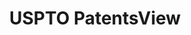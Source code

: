 ---
bigquery: https://console.cloud.google.com/bigquery?p=patents-public-data&d=patentsview&page=dataset
citation: Attribution should be given to PatentsView for use, distribution, or derivative
  works.
code: https://github.com/CSSIP-AIR/PatentsView-Code-Snippets/
contributors: USPTO
cost: None
description: 'PatentsView includes US patent data including raw data (summaries, applications,
  pregrant applications), disambugations of inventors and assignees, and inventor
  gender estimates.  Also foreign priority data, # of figures and sheets, and government
  interest statements.'
documentation: https://patentsview.org/query/builder-faqs
last_edit: 04/07/2022, 20:59:56
location: https://patentsview.org/
maintained_by: USPTO
record_creation_timestamp: 12/2/2020 17:20:46
schema_fields:
- disamb_inventor_id_20200331
- status
- disamb_inventor_id_20191231
- sequence
- subclass_id
- num_figures
- sector_title
- organization_id
- f102_date
- exemplary
- country
- latitude
- rel_id
- name
- disamb_inventor_id_20201229
- dependent
- disamb_assignee_id_20200929
- category_id
- num
- id
- disamb_inventor_id_20191008
- state
- term_extension
- attribution_status
- longitude
- fname
- application_id
- main_group
- rawlocation_id
- latin_name
- withdrawn
- f371_date
- term_disclaimer
- disamb_assignee_id_20190312
- lname
- level_one
- lapse_of_patent
- disclaimer_date
- rule_47
- ipc_version_indicator
- latlong
- level_two
- doctype
- location_id
- reldocno
- disamb_assignee_id_20181127
- section
- series_code
- abstract
- _371_date
- rawinventor_id
- male
- subclass
- num_sheets
- uuid
- disamb_assignee_id_20191008
- role
- disamb_inventor_id_20170808
- applicant_type
- subgroup
- group_id
- length
- publication_number
- disamb_inventor_id_20171003
- disamb_inventor_id_20200630
- deceased
- num_claims
- classification_level
- group
- county_fips
- disamb_assignee_id_20191231
- text
- title
- assignee_id
- classification_value
- filename
- state_fips
- male_flag
- name_last
- variety
- organization
- gi_statement
- disamb_inventor_id_20190312
- subgroup_id
- term_grant
- mainclass_id
- disamb_inventor_id_20171226
- citation_id
- subsection_id
- number
- subcategory_id
- doc_type
- kind
- section_id
- disamb_assignee_id_20190820
- disamb_assignee_id_20200630
- rawassignee_id
- disamb_assignee_id_20200331
- disamb_inventor_id_20170307
- disamb_inventor_id_20200929
- patent_id
- category
- date
- county
- field_title
- lawyer_id
- name_first
- classification_data_source
- level_three
- city
- type
- action_date
- _102_date
- disamb_inventor_id_20181127
- classification_status
- symbol_position
- ipc_class
- disamb_inventor_id_20180528
- relkind
- inventor_id
- designation
- disamb_inventor_id_20190820
- country_transformed
- field_id
- contract_award_number
shortname: patentsview
tags:
- disambiguation
- United States
- gender
terms_of_use: Creative Commons Attribution 4.0 International License.
timeframe: 1963-1999
title: USPTO PatentsView
uuid: cf1780b1-e265-4e49-8d1d-83b9cfe0fd9a
---